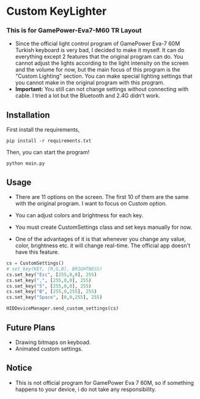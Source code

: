 
# Custom KeyLighter
### This is for GamePower-Eva7-M60 TR Layout

- Since the official light control program of GamePower Eva-7 60M Turkish keyboard is very bad, I decided to make it myself. It can do everything except 2 features that the original program can do. You cannot adjust the lights according to the light intensity on the screen and the volume for now, but the main focus of this program is the "Custom Lighting" section. You can make special lighting settings that you cannot make in the original program with this program.
- **Important:** You still can not change settings without connecting with cable. I tried a lot but the Bluetooth and 2.4G didn't work.

## Installation
First install the requirements,
```batch
pip install -r requirements.txt
```
Then, you can start the program!
```batch
python main.py
```

## Usage
- There are 11 options on the screen. The first 10 of them are the same with the original program. I want to focus on Custom option.

- You can adjust colors and brightness for each key.

- You must create CustomSettings class and set keys manually for now.

- One of the advantages of it is that whenever you change any value, color, brightness etc. it will change real-time. The official app doesn't have this feature.

```py
cs = CustomSettings()
# set_key(KEY, [R,G,B], BRIGHTNESS)
cs.set_key("Esc", [255,0,0], 255)
cs.set_key(",", [255,0,0], 255)
cs.set_key("5", [255,0,0], 255)
cs.set_key("B", [255,0,255], 255)
cs.set_key("Space", [0,0,255], 255)

HIDDeviceManager.send_custom_settings(cs)
```

## Future Plans
- Drawing bitmaps on keyboad.
- Animated custom settings.

## Notice
- This is not official program for GamePower Eva 7 60M, so if something happens to your device, i do not take any responsibility.